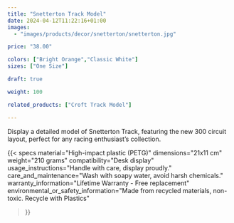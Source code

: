 ```yaml
---
title: "Snetterton Track Model"
date: 2024-04-12T11:22:16+01:00
images:
  - "images/products/decor/snetterton/snetterton.jpg"

price: "38.00"

colors: ["Bright Orange","Classic White"]
sizes: ["One Size"]

draft: true

weight: 100

related_products: ["Croft Track Model"]

---
```


Display a detailed model of Snetterton Track, featuring the new 300 circuit layout, perfect for any racing enthusiast’s collection.

{{< specs
    material="High-impact plastic (PETG)"
    dimensions="21x11 cm"
    weight="210 grams"
    compatibility="Desk display"
    usage_instructions="Handle with care, display proudly."
    care_and_maintenance="Wash with soapy water, avoid harsh chemicals."
    warranty_information="Lifetime Warranty - Free replacement"
    environmental_or_safety_information="Made from recycled materials, non-toxic. Recycle with Plastics"
>}}
